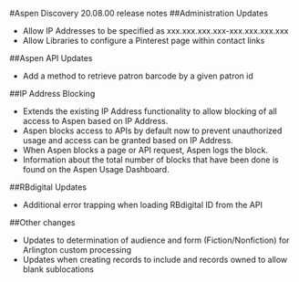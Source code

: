 #Aspen Discovery 20.08.00 release notes
##Administration Updates
- Allow IP Addresses to be specified as xxx.xxx.xxx.xxx-xxx.xxx.xxx.xxx 
- Allow Libraries to configure a Pinterest page within contact links

##Aspen API Updates
- Add a method to retrieve patron barcode by a given patron id

##IP Address Blocking
- Extends the existing IP Address functionality to allow blocking of all access to Aspen based on IP Address. 
- Aspen blocks access to APIs by default now to prevent unauthorized usage and access can be granted based on IP Address. 
- When Aspen blocks a page or API request, Aspen logs the block.
- Information about the total number of blocks that have been done is found on the Aspen Usage Dashboard.  

##RBdigital Updates
- Additional error trapping when loading RBdigital ID from the API

##Other changes
- Updates to determination of audience and form (Fiction/Nonfiction) for Arlington custom processing
- Updates when creating records to include and records owned to allow blank sublocations